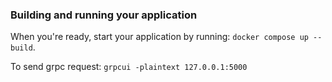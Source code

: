### Building and running your application

When you're ready, start your application by running:
`docker compose up --build`.

To send grpc request:
`grpcui -plaintext 127.0.0.1:5000`